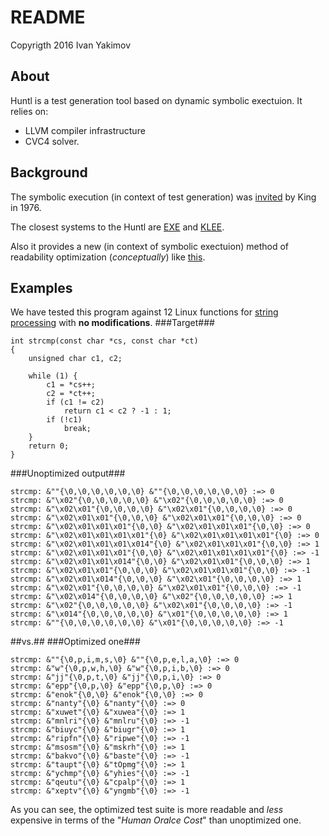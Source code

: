 # README #
Copyrigth 2016 Ivan Yakimov

## About ##
Huntl is a test generation tool based on dynamic symbolic exectuion.
It relies on:
* LLVM compiler infrastructure
* CVC4 solver.

## Background ##
The symbolic execution (in context of test generation) was [invited](https://academic.microsoft.com/#/detail/2101512909) by King in 1976.

The closest systems to the Huntl are [EXE](https://academic.microsoft.com/#/detail/31771106) and [KLEE](https://klee.github.io/).

Also it provides a new (in context of symbolic exectuion) method of readability optimization (*conceptually*) like [this](https://academic.microsoft.com/#/detail/31771106).

## Examples ##
We have tested this program against 12 Linux functions for [string processing](https://github.com/torvalds/linux/blob/master/lib/string.c) with **no modifications**. 
###Target###
```
int strcmp(const char *cs, const char *ct)
{
	unsigned char c1, c2;

	while (1) {
		c1 = *cs++;
		c2 = *ct++;
		if (c1 != c2)
			return c1 < c2 ? -1 : 1;
		if (!c1)
			break;
	}
	return 0;
}
```
###Unoptimized output###
```
strcmp: &""{\0,\0,\0,\0,\0,\0} &""{\0,\0,\0,\0,\0,\0} :=> 0
strcmp: &"\x02"{\0,\0,\0,\0,\0} &"\x02"{\0,\0,\0,\0,\0} :=> 0
strcmp: &"\x02\x01"{\0,\0,\0,\0} &"\x02\x01"{\0,\0,\0,\0} :=> 0
strcmp: &"\x02\x01\x01"{\0,\0,\0} &"\x02\x01\x01"{\0,\0,\0} :=> 0
strcmp: &"\x02\x01\x01\x01"{\0,\0} &"\x02\x01\x01\x01"{\0,\0} :=> 0
strcmp: &"\x02\x01\x01\x01\x01"{\0} &"\x02\x01\x01\x01\x01"{\0} :=> 0
strcmp: &"\x02\x01\x01\x01\x014"{\0} &"\x02\x01\x01\x01"{\0,\0} :=> 1
strcmp: &"\x02\x01\x01\x01"{\0,\0} &"\x02\x01\x01\x01\x01"{\0} :=> -1
strcmp: &"\x02\x01\x01\x014"{\0,\0} &"\x02\x01\x01"{\0,\0,\0} :=> 1
strcmp: &"\x02\x01\x01"{\0,\0,\0} &"\x02\x01\x01\x01"{\0,\0} :=> -1
strcmp: &"\x02\x01\x014"{\0,\0,\0} &"\x02\x01"{\0,\0,\0,\0} :=> 1
strcmp: &"\x02\x01"{\0,\0,\0,\0} &"\x02\x01\x01"{\0,\0,\0} :=> -1
strcmp: &"\x02\x014"{\0,\0,\0,\0} &"\x02"{\0,\0,\0,\0,\0} :=> 1
strcmp: &"\x02"{\0,\0,\0,\0,\0} &"\x02\x01"{\0,\0,\0,\0} :=> -1
strcmp: &"\x014"{\0,\0,\0,\0,\0} &"\x01"{\0,\0,\0,\0,\0} :=> 1
strcmp: &""{\0,\0,\0,\0,\0,\0} &"\x01"{\0,\0,\0,\0,\0} :=> -1
```
##vs.##
###Optimized one###
```
strcmp: &""{\0,p,i,m,s,\0} &""{\0,p,e,l,a,\0} :=> 0
strcmp: &"w"{\0,p,w,h,\0} &"w"{\0,p,i,b,\0} :=> 0
strcmp: &"jj"{\0,p,t,\0} &"jj"{\0,p,i,\0} :=> 0
strcmp: &"epp"{\0,p,\0} &"epp"{\0,p,\0} :=> 0
strcmp: &"enok"{\0,\0} &"enok"{\0,\0} :=> 0
strcmp: &"nanty"{\0} &"nanty"{\0} :=> 0
strcmp: &"xuwet"{\0} &"xuwea"{\0} :=> 1
strcmp: &"mnlri"{\0} &"mnlru"{\0} :=> -1
strcmp: &"biuyc"{\0} &"biugr"{\0} :=> 1
strcmp: &"ripfn"{\0} &"ripwe"{\0} :=> -1
strcmp: &"msosm"{\0} &"mskrh"{\0} :=> 1
strcmp: &"bakvo"{\0} &"baste"{\0} :=> -1
strcmp: &"taupt"{\0} &"tOpmg"{\0} :=> 1
strcmp: &"ychmp"{\0} &"yhies"{\0} :=> -1
strcmp: &"qeutu"{\0} &"cpalp"{\0} :=> 1
strcmp: &"xeptv"{\0} &"yngmb"{\0} :=> -1
```
As you can see, the optimized test suite is more readable and *less* expensive in terms of the "*Human Oralce Cost*" than unoptimized one.
